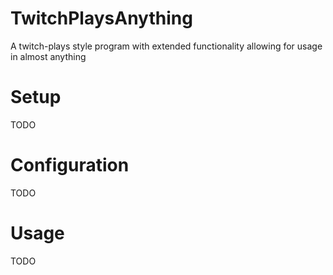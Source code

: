 # TwitchPlaysAnything
A twitch-plays style program with extended functionality allowing for usage in almost anything

# Setup
TODO

# Configuration
TODO

# Usage
TODO
